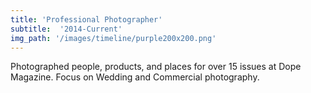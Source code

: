 ```yaml
---
title: 'Professional Photographer'
subtitle:  '2014-Current'
img_path: '/images/timeline/purple200x200.png'
---
```


Photographed people, products, and places for over 15 issues at Dope Magazine. Focus on Wedding and Commercial photography. 
